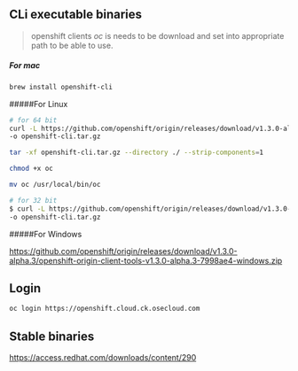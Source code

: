 
## CLi executable binaries
> openshift clients *oc*  is needs to be download and set into appropriate path to be able to use.

##### For mac
```sh
brew install openshift-cli
```

#####For Linux
```sh
# for 64 bit
curl -L https://github.com/openshift/origin/releases/download/v1.3.0-alpha.3/openshift-origin-client-tools-v1.3.0-alpha.3-7998ae4-linux-64bit.tar.gz \
-o openshift-cli.tar.gz
```
```sh
tar -xf openshift-cli.tar.gz --directory ./ --strip-components=1
```
```sh
chmod +x oc
```
```sh
mv oc /usr/local/bin/oc
```

```sh
# for 32 bit
$ curl -L https://github.com/openshift/origin/releases/download/v1.3.0-alpha.3/openshift-origin-client-tools-v1.3.0-alpha.3-7998ae4-linux-32bit.tar.gz \
-o openshift-cli.tar.gz

```

#####For Windows

https://github.com/openshift/origin/releases/download/v1.3.0-alpha.3/openshift-origin-client-tools-v1.3.0-alpha.3-7998ae4-windows.zip


## Login 

```sh
oc login https://openshift.cloud.ck.osecloud.com
```


## Stable binaries  
https://access.redhat.com/downloads/content/290





